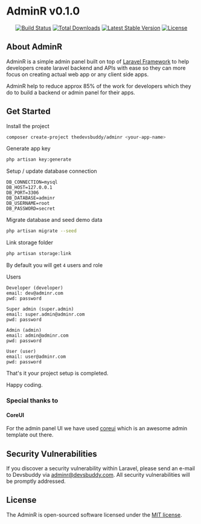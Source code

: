 # AdminR v0.1.0

<p align="center">
<a href="https://travis-ci.org/thedevsbuddy/laravel-adminr"><img src="https://travis-ci.org/thedevsbuddy/laravel-adminr.svg" alt="Build Status"></a>
<a href="https://packagist.org/packages/thedevsbuddy/laravel-adminr"><img src="https://img.shields.io/packagist/dt/thedevsbuddy/laravel-adminr" alt="Total Downloads"></a>
<a href="https://packagist.org/packages/thedevsbuddy/laravel-adminr"><img src="https://img.shields.io/packagist/v/thedevsbuddy/laravel-adminr" alt="Latest Stable Version"></a>
<a href="https://packagist.org/packages/thedevsbuddy/laravel-adminr"><img src="https://img.shields.io/packagist/l/thedevsbuddy/laravel-adminr" alt="License"></a>
</p>

## About AdminR
 
AdminR is a simple admin panel built on top of [Laravel Framework](https://laravel.com) to help developers create laravel backend and APIs with ease so they can more focus on creating actual web app or any client side apps.

AdminR help to reduce approx 85% of the work for developers which they do to build a backend or admin panel for their apps.

## Get Started

Install the project
```bash
composer create-project thedevsbuddy/adminr <your-app-name>
```

Generate app key
```bash
php artisan key:generate
```

Setup / update database connection
```env
DB_CONNECTION=mysql
DB_HOST=127.0.0.1
DB_PORT=3306
DB_DATABASE=adminr
DB_USERNAME=root
DB_PASSWORD=secret
```

Migrate database and seed demo data
```bash
php artisan migrate --seed
```

Link storage folder
```bash
php artisan storage:link
```
By default you will get ```4``` users and role

Users
```text
Developer (developer)
email: dev@adminr.com
pwd: password 

Super admin (super.admin)
email: super.admin@adminr.com
pwd: password 

Admin (admin)
email: admin@adminr.com
pwd: password

User (user)
email: user@adminr.com
pwd: password
```



That's it your project setup is completed.

Happy coding.

### Special thanks to
#### CoreUI
For the admin panel UI we have used [coreui](https://coreui.io) which is an awesome admin template out there.


## Security Vulnerabilities

If you discover a security vulnerability within Laravel, please send an e-mail to Devsbuddy via [adminr@devsbuddy.com](mailto:adminr@devsbuddy.com). All security vulnerabilities will be promptly addressed.

## License

The AdminR is open-sourced software licensed under the [MIT license](https://opensource.org/licenses/MIT).

